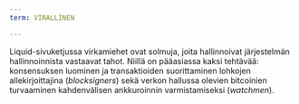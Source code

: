 ```yaml
---
term: VIRALLINEN

---
```

Liquid-sivuketjussa virkamiehet ovat solmuja, joita hallinnoivat järjestelmän hallinnoinnista vastaavat tahot. Niillä on pääasiassa kaksi tehtävää: konsensuksen luominen ja transaktioiden suorittaminen lohkojen allekirjoittajina (*blocksigners*) sekä verkon hallussa olevien bitcoinien turvaaminen kahdenvälisen ankkuroinnin varmistamiseksi (*watchmen*).